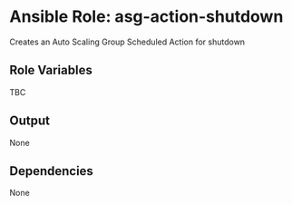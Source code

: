 Ansible Role: asg-action-shutdown
=================================

Creates an Auto Scaling Group Scheduled Action for shutdown

Role Variables
--------------

TBC


Output
------

None

Dependencies
------------

None
